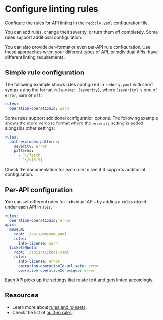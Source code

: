 # Configure linting rules

Configure the rules for API linting in the `redocly.yaml` configuration file.

You can add rules, change their severity, or turn them off completely.
Some rules support additional configuration.

You can also provide per-format or even per-API rule configuration.
Use these approaches when your different types of API, or individual APIs, have different linting requirements.

## Simple rule configuration

The following example shows rules configured in `redocly.yaml` with short syntax using the format `rule-name: {severity}`, where `{severity}` is one of `error`, `warn` or `off`:

```yaml
rules:
  operation-operationId: warn

```

Some rules support additional configuration options. The following example shows the more verbose format where the `severity` setting is added alongside other settings:

```yaml
rules:
  path-excludes-patterns:
    severity: error
    patterns:
      - ^\/fetch
      - ^\/v[0-9]
```

Check the documentation for each rule to see if it supports additional configuration.

## Per-API configuration

You can set different rules for individual APIs by adding a `rules` object under each API in `apis`.

```yaml
rules:
  operation-operationId: error
apis:
  museum:
    root: ./apis/museum.yaml
    rules:
      info-license: warn
  tickets@beta:
    root: ./apis/tickets.yaml
    rules:
      info-license: error
      operation-operationId-url-safe: error
      operation-operationId-unique: error
```

Each API picks up the settings that relate to it and gets linted accordingly.

## Resources

- Learn more about [rules and rulesets](../rules.md).
- Check the list of [built-in rules](./built-in-rules.md).
